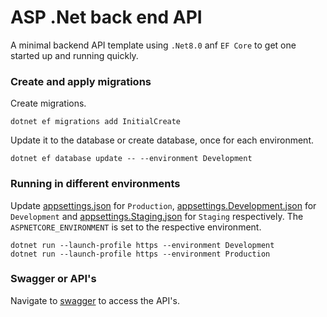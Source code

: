 # ASP .Net back end API
A minimal backend API template using `.Net8.0` anf `EF Core` to get one started up and running quickly.

### Create and apply migrations

Create migrations.

```
dotnet ef migrations add InitialCreate
```

Update it to the database or create database, once for each environment.
```
dotnet ef database update -- --environment Development
```
### Running in different environments

Update [appsettings.json](appsettings.json) for `Production`, [appsettings.Development.json](appsettings.Development.json) for `Development` and [appsettings.Staging.json](appsettings.Staging.json) for `Staging` respectively. The `ASPNETCORE_ENVIRONMENT` is set to the respective environment.

```
dotnet run --launch-profile https --environment Development
dotnet run --launch-profile https --environment Production
```

### Swagger or API's

Navigate to [swagger](https://localhost:7027/swagger) to access the API's.
